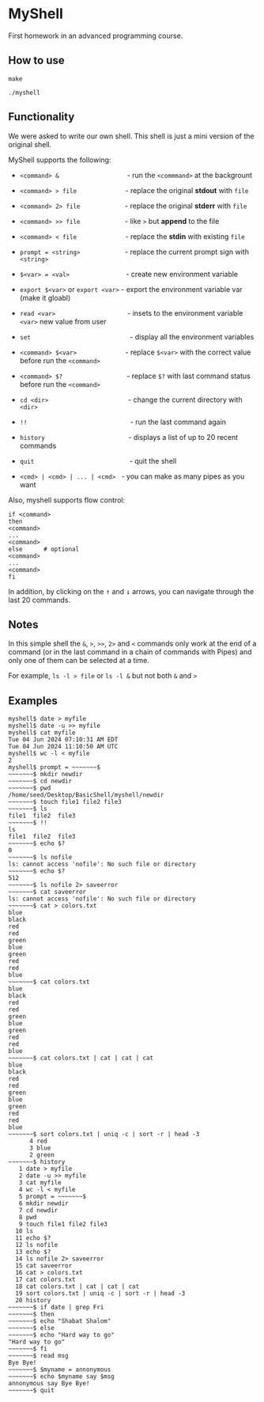 # MyShell
First homework in an advanced programming course.

## How to use
```
make
```
```
./myshell
```

## Functionality

We were asked to write our own shell. This shell is just a mini version of the original shell.<br />

MyShell supports the following:<br />
* `<command> &`$~~~~~~~~~~~~~~~~~~~~~~~~~~~~~~~~~~$ - run the `<commmand>` at the backgrount
* `<command> > file`$~~~~~~~~~~~~~~~~~~~~~~~~~$- replace the original **stdout** with `file`
* `<command> 2> file`$~~~~~~~~~~~~~~~~~~~~~~~$- replace the original **stderr** with `file`
* `<command> >> file`$~~~~~~~~~~~~~~~~~~~~~~~$- like `>` but **append** to the file
* `<command> < file`$~~~~~~~~~~~~~~~~~~~~~~~~~$- replace the **stdin** with existing `file`
* `prompt = <string>`$~~~~~~~~~~~~~~~~~~~~~~~$- replace the current prompt sign with `<string>`
* `$<var> = <val>`$~~~~~~~~~~~~~~~~~~~~~~~~~~~~~$- create new environment variable
* `export $<var>` or `export <var>`$~$- export the environment variable var (make it gloabl)
* `read <var>`$~~~~~~~~~~~~~~~~~~~~~~~~~~~~~~~~~~~~~$- insets to the environment variable `<var>` new value from user
* `set`$~~~~~~~~~~~~~~~~~~~~~~~~~~~~~~~~~~~~~~~~~~~~~~~~~~~$- display all the environment variables 
* `<command> $<var>`$~~~~~~~~~~~~~~~~~~~~~~~~~$- replace `$<var>` with the correct value before run the `<command>`
* `<command> $?`$~~~~~~~~~~~~~~~~~~~~~~~~~~~~~~~~~$- replace `$?` with last command status before run the `<command>`
* `cd <dir>`$~~~~~~~~~~~~~~~~~~~~~~~~~~~~~~~~~~~~~~~~~$- change the current directory with `<dir>`
* `!!`$~~~~~~~~~~~~~~~~~~~~~~~~~~~~~~~~~~~~~~~~~~~~~~~~~~~~~$- run the last command again
* `history`$~~~~~~~~~~~~~~~~~~~~~~~~~~~~~~~~~~~~~~~~~~~$- displays a list of up to 20 recent commands
* `quit`$~~~~~~~~~~~~~~~~~~~~~~~~~~~~~~~~~~~~~~~~~~~~~~~~~$- quit the shell

* `<cmd> | <cmd> | ... | <cmd>`$~~~$- you can make as many pipes as you want

Also, myshell supports flow control:
```shell
if <command>
then
<command>
...
<command>
else      # optional
<command>
...
<command>
fi
```

In addition, by clicking on the <kbd>&uarr;</kbd> and <kbd>&darr;</kbd> arrows, you can navigate through the last 20 commands.

## Notes
In this simple shell the `&`, `>`, `>>`, `2>` and `<` commands only work at the end of a command (or in the last command in a chain of commands with Pipes) and only one of them can be selected at a time. 

For example, `ls -l > file` or `ls -l &` but not both `&` and `>`

## Examples
```
myshell$ date > myfile
myshell$ date -u >> myfile
myshell$ cat myfile
Tue 04 Jun 2024 07:10:31 AM EDT
Tue 04 Jun 2024 11:10:50 AM UTC
myshell$ wc -l < myfile
2
myshell$ prompt = ~~~~~~~$ 
~~~~~~~$ mkdir newdir
~~~~~~~$ cd newdir
~~~~~~~$ pwd
/home/seed/Desktop/BasicShell/myshell/newdir
~~~~~~~$ touch file1 file2 file3
~~~~~~~$ ls
file1  file2  file3
~~~~~~~$ !!
ls
file1  file2  file3
~~~~~~~$ echo $?
0
~~~~~~~$ ls nofile
ls: cannot access 'nofile': No such file or directory
~~~~~~~$ echo $?
512
~~~~~~~$ ls nofile 2> saveerror
~~~~~~~$ cat saveerror
ls: cannot access 'nofile': No such file or directory
~~~~~~~$ cat > colors.txt
blue
black
red
red
green
blue
green
red
red
blue
~~~~~~~$ cat colors.txt
blue
black
red
red
green
blue
green
red
red
blue
~~~~~~~$ cat colors.txt | cat | cat | cat
blue
black
red
red
green
blue
green
red
red
blue
~~~~~~~$ sort colors.txt | uniq -c | sort -r | head -3
      4 red
      3 blue
      2 green 
~~~~~~~$ history
   1 date > myfile
   2 date -u >> myfile
   3 cat myfile
   4 wc -l < myfile
   5 prompt = ~~~~~~~$
   6 mkdir newdir
   7 cd newdir
   8 pwd
   9 touch file1 file2 file3
  10 ls
  11 echo $?
  12 ls nofile
  13 echo $?
  14 ls nofile 2> saveerror
  15 cat saveerror
  16 cat > colors.txt
  17 cat colors.txt
  18 cat colors.txt | cat | cat | cat
  19 sort colors.txt | uniq -c | sort -r | head -3
  20 history
~~~~~~~$ if date | grep Fri
~~~~~~~$ then
~~~~~~~$ echo "Shabat Shalom"
~~~~~~~$ else
~~~~~~~$ echo "Hard way to go"
"Hard way to go"
~~~~~~~$ fi
~~~~~~~$ read msg
Bye Bye!
~~~~~~~$ $myname = annonymous
~~~~~~~$ echo $myname say $msg
annonymous say Bye Bye!
~~~~~~~$ quit
```
